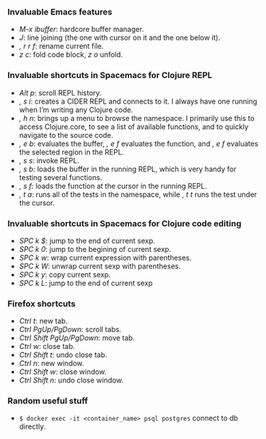 ### Invaluable Emacs features
* _M-x ibuffer_: hardcore buffer manager.
* _J_: line joining (the one with cursor on it and the one below it).
* _, r r f_: rename current file.
* _z c_: fold code block, _z o_ unfold.
### Invaluable shortcuts in Spacemacs for Clojure REPL
* _Alt p_: scroll REPL history.
* _, s i_: creates a CIDER REPL and connects to it. I always have one running when I’m writing any Clojure code.
* _, h n_: brings up a menu to browse the namespace. I primarily use this to access Clojure.core, to see a list of available functions, and to quickly navigate to the source code.
* _, e b_: evaluates the buffer, _, e f_ evaluates the function, and _, e f_ evaluates the selected region in the REPL.
* _, s s_: invoke REPL.
* _, s b_: loads the buffer in the running REPL, which is very handy for testing several functions.
* _, s f_: loads the function at the cursor in the running REPL.
* _, t a_: runs all of the tests in the namespace, while _, t t_ runs the test under the cursor.
### Invaluable shortcuts in Spacemacs for Clojure code editing
* _SPC k $_: jump to the end of current sexp.
* _SPC k 0_: jump to the begining of current sexp.
* _SPC k w_: wrap current expression with parentheses.
* _SPC k W_: unwrap current sexp with parentheses.
* _SPC k y_: copy current sexp.
* _SPC k L_: jump to the end of current sexp
### Firefox shortcuts
* _Ctrl t_: new tab.
* _Ctrl PgUp/PgDown_: scroll tabs.
* _Ctrl Shift PgUp/PgDown_: move tab.
* _Ctrl w_: close tab.
* _Ctrl Shift t_: undo close tab.
* _Ctrl n_: new window.
* _Ctrl Shift w_: close window.
* _Ctrl Shift n_: undo close window.
### Random useful stuff
* ```$ docker exec -it <container_name> psql postgres``` connect to db directly.
